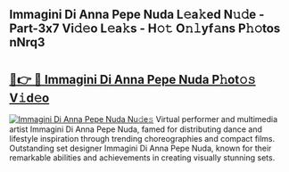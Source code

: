 ## Immagini Di Anna Pepe Nuda L𝚎a𝚔ed N𝚞𝚍e - Part-3x7 Vi𝚍𝚎o L𝚎a𝚔s - H𝚘𝚝 O𝚗𝚕yf𝚊ns P𝚑𝚘tos nNrq3

# <h2><a href="http://kfejxnb.oniu.top/?m=Immagini+Di+Anna+Pepe+Nuda">🔗👉 🔴 Immagini Di Anna Pepe Nuda P𝚑ot𝚘𝚜 V𝚒d𝚎o</a></h2>

[![Immagini Di Anna Pepe Nuda Nu𝚍e𝚜](https://i.imgur.com/0qMVB7G.gif)](http://kfejxnb.oniu.top/?m=Immagini+Di+Anna+Pepe+Nuda)
Virtual performer and multimedia artist Immagini Di Anna Pepe Nuda, famed for distributing dance and lifestyle inspiration through trending choreographies and compact films. Outstanding set designer Immagini Di Anna Pepe Nuda, known for their remarkable abilities and achievements in creating visually stunning sets.  
